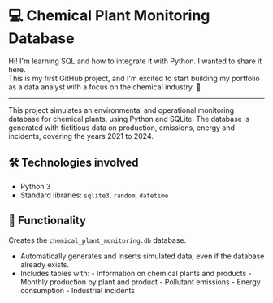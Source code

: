 # 💻 Chemical Plant Monitoring Database

Hi! I'm learning SQL and how to integrate it with Python. I wanted to share it here.  
This is my first GitHub project, and I'm excited to start building my portfolio as a data analyst with a focus on the chemical industry. 🚀

---

This project simulates an environmental and operational monitoring database for chemical plants, using Python and SQLite. 
The database is generated with fictitious data on production, emissions, energy and incidents, covering the years 2021 to 2024.

## 🛠️ Technologies involved

- Python 3
- Standard libraries: `sqlite3`, `random`, `datetime`

## 📂 Functionality

Creates the `chemical_plant_monitoring.db` database.
- Automatically generates and inserts simulated data, even if the database already exists.
- Includes tables with:
      - Information on chemical plants and products
      - Monthly production by plant and product
      - Pollutant emissions
      - Energy consumption
      - Industrial incidents

